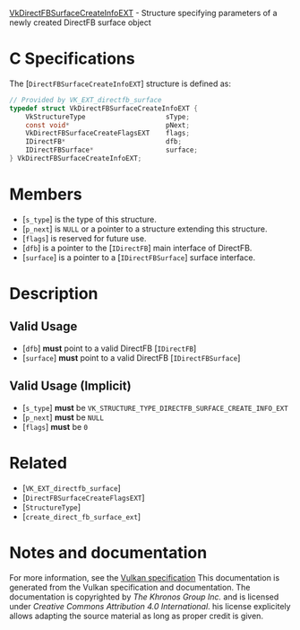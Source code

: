[VkDirectFBSurfaceCreateInfoEXT](https://www.khronos.org/registry/vulkan/specs/1.3-extensions/man/html/VkDirectFBSurfaceCreateInfoEXT.html) - Structure specifying parameters of a newly created DirectFB surface object

# C Specifications
The [`DirectFBSurfaceCreateInfoEXT`] structure is defined as:
```c
// Provided by VK_EXT_directfb_surface
typedef struct VkDirectFBSurfaceCreateInfoEXT {
    VkStructureType                    sType;
    const void*                        pNext;
    VkDirectFBSurfaceCreateFlagsEXT    flags;
    IDirectFB*                         dfb;
    IDirectFBSurface*                  surface;
} VkDirectFBSurfaceCreateInfoEXT;
```

# Members
- [`s_type`] is the type of this structure.
- [`p_next`] is `NULL` or a pointer to a structure extending this structure.
- [`flags`] is reserved for future use.
- [`dfb`] is a pointer to the [`IDirectFB`] main interface of DirectFB.
- [`surface`] is a pointer to a [`IDirectFBSurface`] surface interface.

# Description
## Valid Usage
-  [`dfb`] **must**  point to a valid DirectFB [`IDirectFB`]
-  [`surface`] **must**  point to a valid DirectFB [`IDirectFBSurface`]

## Valid Usage (Implicit)
-  [`s_type`] **must**  be `VK_STRUCTURE_TYPE_DIRECTFB_SURFACE_CREATE_INFO_EXT`
-  [`p_next`] **must**  be `NULL`
-  [`flags`] **must**  be `0`

# Related
- [`VK_EXT_directfb_surface`]
- [`DirectFBSurfaceCreateFlagsEXT`]
- [`StructureType`]
- [`create_direct_fb_surface_ext`]

# Notes and documentation
For more information, see the [Vulkan specification](https://www.khronos.org/registry/vulkan/specs/1.3-extensions/html/vkspec.html)
This documentation is generated from the Vulkan specification and documentation.
The documentation is copyrighted by *The Khronos Group Inc.* and is licensed under *Creative Commons Attribution 4.0 International*.
his license explicitely allows adapting the source material as long as proper credit is given.
        